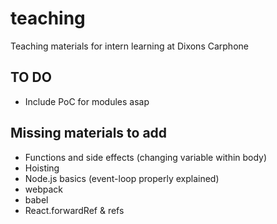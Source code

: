 # teaching
Teaching materials for intern learning at Dixons Carphone

## TO DO
* Include PoC for modules asap
## Missing materials to add
* Functions and side effects (changing variable within body)
* Hoisting
* Node.js basics (event-loop properly explained)
* webpack
* babel
* React.forwardRef & refs
